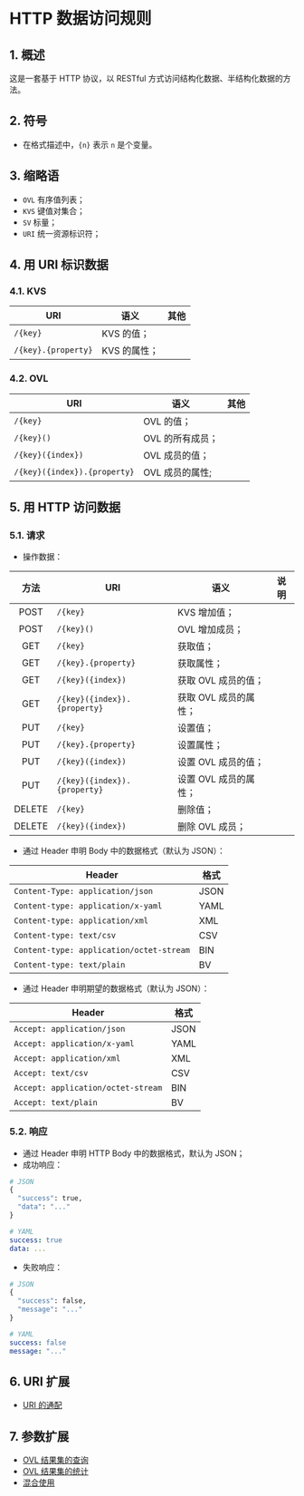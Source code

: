 # HTTP 数据访问规则

## 1. 概述

这是一套基于 HTTP 协议，以 RESTful 方式访问结构化数据、半结构化数据的方法。

## 2. 符号

- 在格式描述中，`{n}` 表示 `n` 是个变量。

<!--
- URI 中的符号 Symbols in URI：

|  符号   | 作用                             | 其他 |
| :-----: | -------------------------------- | ---- |
|   `/`   | 键之间的间隔符                   |      |
| `(` `)` | 索引访问；<br>函数参数；         |      |
|   `.`   | 访问属性、方法；<br>访问结果集； |      |
|   `+`   | 集合求并；                       |      |
|   `-`   | 集合求差；                       |      |
|  `, `   | 参数间隔；<br>枚举间隔；         |      |
| `'` `'` | 可选集标识；                     |      |
|   `*`   | 多字符通配；                     |      |
|   `_`   | 单字符通配；                     |      |
|   `!`   | 排除；<br>非；                   |      |
|   `$`   |                                  |      |

-->

## 3. 缩略语

- `OVL` 有序值列表；
- `KVS` 键值对集合；
- `SV` 标量；
- `URI` 统一资源标识符；

## 4. 用 URI 标识数据

### 4.1. KVS

| URI                 | 语义         | 其他 |
| ------------------- | ------------ | ---- |
| `/{key}`            | KVS 的值；   |      |
| `/{key}.{property}` | KVS 的属性； |      |

### 4.2. OVL

| URI                          | 语义             | 其他 |
| ---------------------------- | ---------------- | ---- |
| `/{key}`                     | OVL 的值；       |      |
| `/{key}()`                   | OVL 的所有成员； |      |
| `/{key}({index})`            | OVL 成员的值；   |      |
| `/{key}({index}).{property}` | OVL 成员的属性;  |      |

## 5. 用 HTTP 访问数据

### 5.1. 请求

- 操作数据：

|  方法  | URI                          | 语义                  | 说明 |
| :----: | ---------------------------- | --------------------- | ---- |
|  POST  | `/{key}`                     | KVS 增加值；          |      |
|  POST  | `/{key}()`                   | OVL 增加成员；        |      |
|  GET   | `/{key}`                     | 获取值；              |      |
|  GET   | `/{key}.{property}`          | 获取属性；            |      |
|  GET   | `/{key}({index})`            | 获取 OVL 成员的值；   |      |
|  GET   | `/{key}({index}).{property}` | 获取 OVL 成员的属性； |      |
|  PUT   | `/{key}`                     | 设置值；              |      |
|  PUT   | `/{key}.{property}`          | 设置属性；            |      |
|  PUT   | `/{key}({index})`            | 设置 OVL 成员的值；   |      |
|  PUT   | `/{key}({index}).{property}` | 设置 OVL 成员的属性； |      |
| DELETE | `/{key}`                     | 删除值；              |      |
| DELETE | `/{key}({index})`            | 删除 OVL 成员；       |      |

- 通过 Header 申明 Body 中的数据格式（默认为 JSON）：

| Header                                   | 格式 |
| ---------------------------------------- | ---- |
| `Content-Type: application/json`         | JSON |
| `Content-type: application/x-yaml`       | YAML |
| `Content-type: application/xml`          | XML  |
| `Content-type: text/csv`                 | CSV  |
| `Content-type: application/octet-stream` | BIN  |
| `Content-type: text/plain`               | BV   |

- 通过 Header 申明期望的数据格式（默认为 JSON）：

| Header                             | 格式 |
| ---------------------------------- | ---- |
| `Accept: application/json`         | JSON |
| `Accept: application/x-yaml`       | YAML |
| `Accept: application/xml`          | XML  |
| `Accept: text/csv`                 | CSV  |
| `Accept: application/octet-stream` | BIN  |
| `Accept: text/plain`               | BV   |

### 5.2. 响应

- 通过 Header 申明 HTTP Body 中的数据格式，默认为 JSON；
- 成功响应：

```python
# JSON
{
  "success": true,
  "data": "..."
}
```

```yaml
# YAML
success: true
data: ...
```

- 失败响应：

```python
# JSON
{
  "success": false,
  "message": "..."
}
```

```yaml
# YAML
success: false
message: "..."
```

## 6. URI 扩展

- [URI 的通配](doc/wildcard.md)

## 7. 参数扩展

- [OVL 结果集的查询](doc/query.md)
- [OVL 结果集的统计](doc/statistic.md)
- [混合使用](doc/mixing.md)
